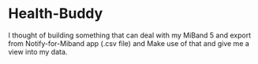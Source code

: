 # Health-Buddy
I thought of building something that can deal with my MiBand 5 and export from Notify-for-Miband app (.csv file) and Make use of that and give me a view into my data.
